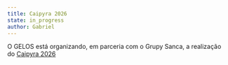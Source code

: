 ```yaml
---
title: Caipyra 2026
state: in_progress
author: Gabriel
---
```


O GELOS está organizando, em parceria com o Grupy Sanca, a realização do [Caipyra 2026](https://caipyra.python.org.br)
